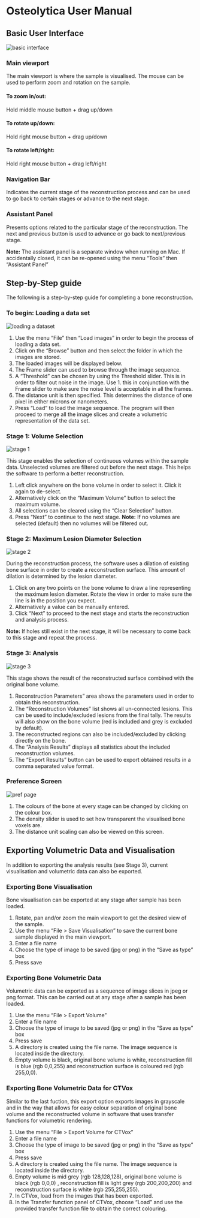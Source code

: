 # Osteolytica User Manual


## Basic User Interface

![basic interface](basicinterface.jpg)

### Main viewport
The main viewport is where the sample is visualised. The mouse can be used to perform zoom and rotation on the sample.

#### To zoom in/out:
Hold middle mouse button + drag up/down

#### To rotate up/down:
Hold right mouse button + drag up/down

#### To rotate left/right:
Hold right mouse button + drag left/right

### Navigation Bar
Indicates the current stage of the reconstruction process and can be used to go back to certain stages or advance to the next stage.

### Assistant Panel
Presents options related to the particular stage of the reconstruction. The next and previous button is used to advance or go back to next/previous stage.

**Note:** The assistant panel is a separate window when running on Mac. If accidentally closed, it can be re-opened using the menu “Tools” then “Assistant Panel”


## Step-by-Step guide
The following is a step-by-step guide for completing a bone reconstruction.

### To begin: Loading a data set

![loading a dataset](loadingInfo.jpg)

1. Use the menu “File” then “Load images” in order to begin the process of loading a data set.
1. Click on the “Browse” button and then select the folder in which the images are stored.
1. The loaded images will be displayed below.
1. The Frame slider can used to browse through the image sequence.
1. A “Threshold” can be chosen by using the Threshold slider. This is in order to filter out noise in the image. Use 1. this in conjunction with the Frame slider to make sure the noise level is acceptable in all the frames.
1. The distance unit is then specified. This determines the distance of one pixel in either microns or nanometers.
1. Press “Load” to load the image sequence. The program will then proceed to merge all the image slices and create a volumetric representation of the data set.

### Stage 1: Volume Selection

![stage 1](stage1new.jpg)

This stage enables the selection of continuous volumes within the sample data. Unselected volumes are filtered out before the next stage. This helps the software to perform a better reconstruction.

1. Left click anywhere on the bone volume in order to select it. Click it again to de-select.
1. Alternatively click on the “Maximum Volume” button to select the maximum volume.
1. All selections can be cleared using the “Clear Selection” button.
1. Press “Next” to continue to the next stage.
**Note:** If no volumes are selected (default) then no volumes will be filtered out.

### Stage 2: Maximum Lesion Diameter Selection

![stage 2](stage2new.jpg)

During the reconstruction process, the software uses a dilation of existing bone surface in order to create a reconstruction surface. This amount of dilation is determined by the lesion diameter.

1. Click on any two points on the bone volume to draw a line representing the maximum lesion diameter. Rotate the view in order to make sure the line is in the position you expect.
1. Alternatively a value can be manually entered.
1. Click “Next” to proceed to the next stage and starts the reconstruction and analysis process.

**Note:** If holes still exist in the next stage, it will be necessary to come back to this stage and repeat the process.

### Stage 3: Analysis

![stage 3](stage3new.jpg)

This stage shows the result of the reconstructed surface combined with the original bone volume.

1. Reconstruction Parameters” area shows the parameters used in order to obtain this reconstruction.
1. The “Reconstruction Volumes” list shows all un-connected lesions. This can be used to include/excluded lesions from the final tally. The results will also show on the bone volume (red is included and grey is excluded by default).
1. The reconstructed regions can also be included/excluded by clicking directly on the bone.
1. The “Analysis Results” displays all statistics about the included reconstruction volumes.
1. The “Export Results” button can be used to export obtained results in a comma separated value format.

### Preference Screen

![pref page](prefrencesNew.jpg)

1. The colours of the bone at every stage can be changed by clicking on the colour box.
1. The density slider is used to set how transparent the visualised bone voxels are.
1. The distance unit scaling can also be viewed on this screen.

## Exporting Volumetric Data and Visualisation
In addition to exporting the analysis results (see Stage 3), current visualisation and volumetric data can also be exported.

### Exporting Bone Visualisation

Bone visualisation can be exported at any stage after sample has been loaded.

1.	Rotate, pan and/or zoom the main viewport to get the desired view of the sample.
2.	Use the menu “File > Save Visualisation” to save the current bone sample displayed in the main viewport.
3.	Enter a file name
4.	Choose the type of image to be saved (jpg or png) in the “Save as type” box
5.	Press save

### Exporting Bone Volumetric Data

Volumetric data can be exported as a sequence of image slices in jpeg or png format. This can be carried out at any stage after a sample has been loaded.
1.	Use the menu “File > Export Volume”
2.	Enter a file name
3.	Choose the type of image to be saved (jpg or png) in the “Save as type” box
4.	Press save
5.	A directory is created using the file name. The image sequence is located inside the directory.
6.	Empty volume is black, original bone volume is white, reconstruction fill is blue (rgb 0,0,255) and reconstruction surface is coloured red (rgb 255,0,0).

### Exporting Bone Volumetric Data for CTVox

Similar to the last fuction, this export option exports images in grayscale and in the way that allows for easy colour separation of original bone volume and the reconstructed volume in software that uses transfer functions for volumetric rendering.

1.	Use the menu “File > Export Volume for CTVox”
2.	Enter a file name
3.	Choose the type of image to be saved (jpg or png) in the “Save as type” box
4.	Press save
5.	A directory is created using the file name. The image sequence is located inside the directory.
6.	Empty volume is mid grey (rgb 128,128,128), original bone volume is black (rgb 0,0,0) , reconstruction fill is light grey (rgb 200,200,200) and reconstruction surface is white (rgb 255,255,255).
7.	In CTVox, load from the images that has been exported.
8.	In the Transfer function panel of CTVox, choose “Load” and use the provided transfer function file to obtain the correct colouring.

